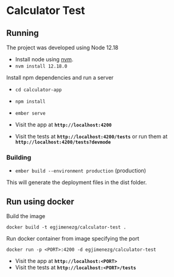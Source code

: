 # Calculator Test

## Running

The project was developed using Node 12.18

* Install node using [nvm](https://github.com/nvm-sh/nvm). 
* `nvm install 12.18.0`

Install npm dependencies and run a server
* `cd calculator-app`
* `npm install`
* `ember serve`

* Visit the app at **`http://localhost:4200`**
* Visit the tests at **`http://localhost:4200/tests`** or run them at **`http://localhost:4200/tests?devmode`**

### Building

* `ember build --environment production` (production)

This will generate the deployment files in the dist folder.

## Run using docker

Build the image

`docker build -t egjimenezg/calculator-test .` 

Run docker container from image specifying the port

`docker run -p <PORT>:4200 -d egjimenezg/calculator-test` 

* Visit the app at **`http://localhost:<PORT>`**
* Visit the tests at **`http://localhost:<PORT>/tests`**


